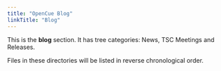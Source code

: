 ```yaml
---
title: "OpenCue Blog"
linkTitle: "Blog"
---
```



This is the **blog** section. It has tree categories: News, TSC Meetings and Releases.

Files in these directories will be listed in reverse chronological order.

